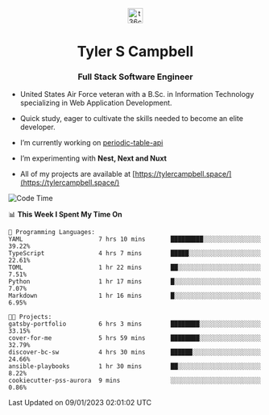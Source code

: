 <p align="center">
<a href="https://www.linkedin.com/in/t36campbell" target="blank"><img align="center" src="https://ik.imagekit.io/t36campbell/Portfolio/linkedin.png.original_m8bbGgPh6.png" alt="t36campbell" height="30" width="30" /></a>
</p>
<h1 align="center">Tyler S Campbell</h1>
<h3 align="center">Full Stack Software Engineer</h3>

* United States Air Force veteran with a B.Sc. in Information Technology specializing in Web Application Development. 

* Quick study, eager to cultivate the skills needed to become an elite developer.

* I’m currently working on [periodic-table-api](https://github.com/t36campbell/periodic-table-api)

* I’m experimenting with **Nest, Next and Nuxt**

* All of my projects are available at [https://tylercampbell.space/](https://tylercampbell.space/)

<!--START_SECTION:waka-->
![Code Time](http://img.shields.io/badge/Code%20Time-2%2C084%20hrs%2037%20mins-blue)

📊 **This Week I Spent My Time On** 

```text
💬 Programming Languages: 
YAML                     7 hrs 10 mins       █████████░░░░░░░░░░░░░░░░   39.22% 
TypeScript               4 hrs 7 mins        █████░░░░░░░░░░░░░░░░░░░░   22.61% 
TOML                     1 hr 22 mins        ██░░░░░░░░░░░░░░░░░░░░░░░   7.51% 
Python                   1 hr 17 mins        █░░░░░░░░░░░░░░░░░░░░░░░░   7.07% 
Markdown                 1 hr 16 mins        █░░░░░░░░░░░░░░░░░░░░░░░░   6.95%

🐱‍💻 Projects: 
gatsby-portfolio         6 hrs 3 mins        ████████░░░░░░░░░░░░░░░░░   33.15% 
cover-for-me             5 hrs 59 mins       ████████░░░░░░░░░░░░░░░░░   32.79% 
discover-bc-sw           4 hrs 30 mins       ██████░░░░░░░░░░░░░░░░░░░   24.66% 
ansible-playbooks        1 hr 30 mins        ██░░░░░░░░░░░░░░░░░░░░░░░   8.22% 
cookiecutter-pss-aurora  9 mins              ░░░░░░░░░░░░░░░░░░░░░░░░░   0.86%

```


 Last Updated on 09/01/2023 02:01:02 UTC
<!--END_SECTION:waka-->
